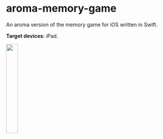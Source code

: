 # aroma-memory-game
An aroma version of the memory game for iOS written in Swift.  

**Target devices**: iPad.

<img src="https://github.com/danieltskv/swift-memory-game/blob/master/screenshot.png" width="25%">

